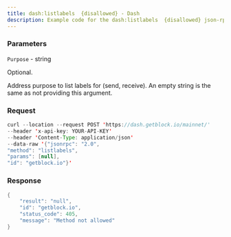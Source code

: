 ```yaml
---
title: dash:listlabels  {disallowed} - Dash
description: Example code for the dash:listlabels  {disallowed} json-rpc method. Сomplete guide on how to use dash:listlabels  {disallowed} json-rpc in GetBlock.io Web3 documentation.
---
```


### Parameters


`Purpose` - string

Optional.

Address purpose to list labels for (send, receive). An empty string is
the same as not providing this argument.

### Request

``` java
curl --location --request POST 'https://dash.getblock.io/mainnet/' 
--header 'x-api-key: YOUR-API-KEY' 
--header 'Content-Type: application/json' 
--data-raw '{"jsonrpc": "2.0",
"method": "listlabels",
"params": [null],
"id": "getblock.io"}'
```

###  Response

``` java
{
    "result": "null",
    "id": "getblock.io",
    "status_code": 405,
    "message": "Method not allowed"
}
```

